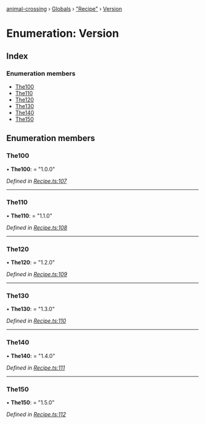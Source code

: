 [animal-crossing](../README.md) › [Globals](../globals.md) › ["Recipe"](../modules/_recipe_.md) › [Version](_recipe_.version.md)

# Enumeration: Version

## Index

### Enumeration members

* [The100](_recipe_.version.md#the100)
* [The110](_recipe_.version.md#the110)
* [The120](_recipe_.version.md#the120)
* [The130](_recipe_.version.md#the130)
* [The140](_recipe_.version.md#the140)
* [The150](_recipe_.version.md#the150)

## Enumeration members

###  The100

• **The100**: = "1.0.0"

*Defined in [Recipe.ts:107](https://github.com/Norviah/animal-crossing/blob/ee641cf/module/types/Recipe.ts#L107)*

___

###  The110

• **The110**: = "1.1.0"

*Defined in [Recipe.ts:108](https://github.com/Norviah/animal-crossing/blob/ee641cf/module/types/Recipe.ts#L108)*

___

###  The120

• **The120**: = "1.2.0"

*Defined in [Recipe.ts:109](https://github.com/Norviah/animal-crossing/blob/ee641cf/module/types/Recipe.ts#L109)*

___

###  The130

• **The130**: = "1.3.0"

*Defined in [Recipe.ts:110](https://github.com/Norviah/animal-crossing/blob/ee641cf/module/types/Recipe.ts#L110)*

___

###  The140

• **The140**: = "1.4.0"

*Defined in [Recipe.ts:111](https://github.com/Norviah/animal-crossing/blob/ee641cf/module/types/Recipe.ts#L111)*

___

###  The150

• **The150**: = "1.5.0"

*Defined in [Recipe.ts:112](https://github.com/Norviah/animal-crossing/blob/ee641cf/module/types/Recipe.ts#L112)*
